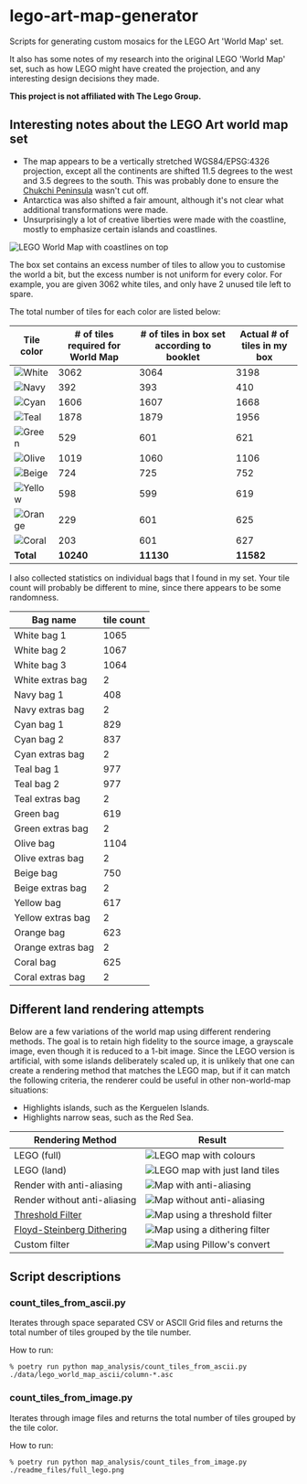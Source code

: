 # lego-art-map-generator

Scripts for generating custom mosaics for the LEGO Art 'World Map' set.

It also has some notes of my research into the original LEGO 'World Map' set,
such as how LEGO might have created the projection, and any interesting design
decisions they made.

**This project is not affiliated with The Lego Group.**

## Interesting notes about the LEGO Art world map set

* The map appears to be a vertically stretched WGS84/EPSG:4326 projection,
  except all the continents are shifted 11.5 degrees to the west and 3.5 degrees
  to the south. This was probably done to ensure the
  [Chukchi Peninsula][chukchi-peninsula] wasn't cut off.
* Antarctica was also shifted a fair amount, although it's not clear what
  additional transformations were made.
* Unsurprisingly a lot of creative liberties were made with the coastline,
  mostly to emphasize certain islands and coastlines.

![LEGO World Map with coastlines on top](world-map-with-coastlines.png)

[chukchi-peninsula]: https://en.wikipedia.org/wiki/Chukchi_Peninsula

The box set contains an excess number of tiles to allow you to customise the
world a bit, but the excess number is not uniform for every color. For example,
you are given 3062 white tiles, and only have 2 unused tile left to spare.

The total number of tiles for each color are listed below:

| Tile color | # of tiles required for World Map | # of tiles in box set according to booklet | Actual # of tiles in my box |
|----------------------------------------------------------------|------|------|------|
| ![White](https://img.shields.io/badge/-White-rgb(255,255,255))             | 3062 | 3064 | 3198 |
| ![Navy](https://img.shields.io/badge/-Navy-rgb(0,53,91))       |  392 |  393 |  410 |
| ![Cyan](https://img.shields.io/badge/-Cyan-rgb(19,183,210))    | 1606 | 1607 | 1668 |
| ![Teal](https://img.shields.io/badge/-Teal-rgb(0,153,150))     | 1878 | 1879 | 1956 |
| ![Green](https://img.shields.io/badge/-Green-rgb(0,161,55))    |  529 |  601 |  621 |
| ![Olive](https://img.shields.io/badge/-Olive-rgb(162,197,16))  | 1019 | 1060 | 1106 |
| ![Beige](https://img.shields.io/badge/-Beige-rgb(226,202,144)) |  724 |  725 |  752 |
| ![Yellow](https://img.shields.io/badge/-Yellow-rgb(248,172,0)) |  598 |  599 |  619 |
| ![Orange](https://img.shields.io/badge/-Orange-rgb(238,117,0)) |  229 |  601 |  625 |
| ![Coral](https://img.shields.io/badge/-Coral-rgb(237,106,112)) |  203 |  601 |  627 |
| **Total** | **10240** | **11130** | **11582** |

I also collected statistics on individual bags that I found in my set.
Your tile count will probably be different to mine, since there appears to be
some randomness.

| Bag name | tile count |
|---|---|
| White bag 1 | 1065 |
| White bag 2 | 1067 |
| White bag 3 | 1064 |
| White extras bag | 2 |
| Navy bag 1 | 408 |
| Navy extras bag | 2 |
| Cyan bag 1 | 829 |
| Cyan bag 2 | 837 |
| Cyan extras bag | 2 |
| Teal bag 1 | 977 |
| Teal bag 2 | 977 |
| Teal extras bag | 2 |
| Green bag | 619 |
| Green extras bag | 2 |
| Olive bag | 1104 |
| Olive extras bag | 2 |
| Beige bag | 750 |
| Beige extras bag | 2 |
| Yellow bag | 617 |
| Yellow extras bag | 2 |
| Orange bag | 623 |
| Orange extras bag | 2 |
| Coral bag | 625 |
| Coral extras bag | 2 |

## Different land rendering attempts

Below are a few variations of the world map using different rendering methods.
The goal is to retain high fidelity to the source image, a grayscale image,
even though it is reduced to a 1-bit image.
Since the LEGO version is artificial, with some islands deliberately scaled up,
it is unlikely that one can create a rendering method that matches the LEGO
map, but if it can match the following criteria, the renderer could be useful
in other non-world-map situations:

* Highlights islands, such as the Kerguelen Islands.
* Highlights narrow seas, such as the Red Sea.

| Rendering Method | Result |
|----|----|
| LEGO (full) | ![LEGO map with colours](readme_files/full_lego_x3.png) |
| LEGO (land) | ![LEGO map with just land tiles](readme_files/land_lego_x3.png) |
| Render with anti-aliasing | ![Map with anti-aliasing](readme_files/land_grayscale_x3.png) |
| Render without anti-aliasing | ![Map without anti-aliasing](readme_files/land_aliased_x3.png) |
| [Threshold Filter] | ![Map using a threshold filter](readme_files/land_threshold_x3.png) |
| [Floyd-Steinberg Dithering] | ![Map using a dithering filter](readme_files/land_dither_x3.png) |
| Custom filter | ![Map using Pillow's convert](readme_files/land_custom_x3.png) |

[Cairo]: https://www.cairographics.org
[Threshold Filter]: https://en.wikipedia.org/wiki/Thresholding_(image_processing)
[Floyd-Steinberg Dithering]: https://en.wikipedia.org/wiki/Floyd–Steinberg_dithering

## Script descriptions

### count_tiles_from_ascii.py

Iterates through space separated CSV or ASCII Grid files and returns the total
number of tiles grouped by the tile number.  

How to run:

```console
% poetry run python map_analysis/count_tiles_from_ascii.py ./data/lego_world_map_ascii/column-*.asc
```

### count_tiles_from_image.py

Iterates through image files and returns the total number of tiles grouped by
the tile color.  

How to run:

```console
% poetry run python map_analysis/count_tiles_from_image.py ./readme_files/full_lego.png
```
